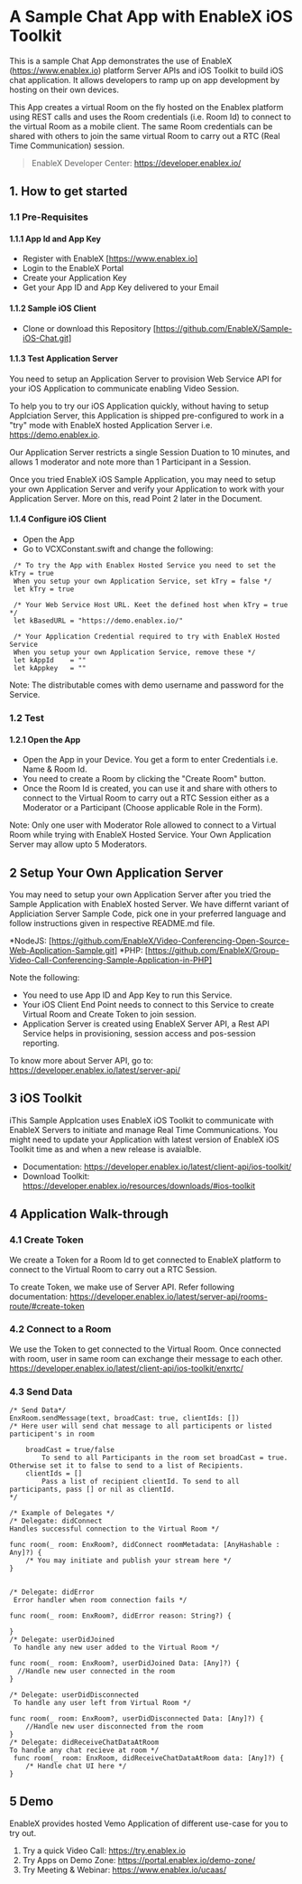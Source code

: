 #  A Sample Chat App with EnableX iOS Toolkit

This is a sample Chat App demonstrates the use of  EnableX (https://www.enablex.io) platform Server APIs and iOS Toolkit to build iOS chat application. It allows developers to ramp up on app development by hosting on their own devices. 

This App creates a virtual Room on the fly  hosted on the Enablex platform using REST calls and uses the Room credentials (i.e. Room Id) to connect to the virtual Room as a mobile client.  The same Room credentials can be shared with others to join the same virtual Room to carry out a RTC (Real Time Communication) session. 

> EnableX Developer Center: https://developer.enablex.io/


## 1. How to get started

### 1.1 Pre-Requisites

#### 1.1.1 App Id and App Key 

* Register with EnableX [https://www.enablex.io] 
* Login to the EnableX Portal
* Create your Application Key
* Get your App ID and App Key delivered to your Email


#### 1.1.2 Sample iOS Client 

* Clone or download this Repository [https://github.com/EnableX/Sample-iOS-Chat.git] 


#### 1.1.3 Test Application Server

You need to setup an Application Server to provision Web Service API for your iOS Application to communicate enabling Video Session. 

To help you to try our iOS Application quickly, without having to setup Applciation Server, this Application is shipped pre-configured to work in a "try" mode with EnableX hosted Application Server i.e. https://demo.enablex.io. 

Our Application Server restricts a single Session Duation to 10 minutes, and allows 1 moderator and note more than 1 Participant in a Session.

Once you tried EnableX iOS Sample Application, you may need to setup your own  Application Server and verify your Application to work with your Application Server.  More on this, read Point 2 later in the Document.


#### 1.1.4 Configure iOS Client 

* Open the App
* Go to VCXConstant.swift and change the following:
``` 
 /* To try the App with Enablex Hosted Service you need to set the kTry = true
 When you setup your own Application Service, set kTry = false */
 let kTry = true

 /* Your Web Service Host URL. Keet the defined host when kTry = true */
 let kBasedURL = "https://demo.enablex.io/"
     
 /* Your Application Credential required to try with EnableX Hosted Service
 When you setup your own Application Service, remove these */
 let kAppId    = ""
 let kAppkey   = ""
 ```
 
 Note: The distributable comes with demo username and password for the Service. 

### 1.2 Test

#### 1.2.1 Open the App

* Open the App in your Device. You get a form to enter Credentials i.e. Name & Room Id.
* You need to create a Room by clicking the "Create Room" button.
* Once the Room Id is created, you can use it and share with others to connect to the Virtual Room to carry out a RTC Session either as a Moderator or a Participant (Choose applicable Role in the Form).

Note: Only one user with Moderator Role allowed to connect to a Virtual Room while trying with EnableX Hosted Service. Your Own Application Server may allow upto 5 Moderators.

  
## 2 Setup Your Own Application Server

You may need to setup your own Application Server after you tried the Sample Application with EnableX hosted Server. We have differnt variant of Appliciation Server Sample Code, pick one in your preferred language and follow instructions given in respective README.md file.

*NodeJS: [https://github.com/EnableX/Video-Conferencing-Open-Source-Web-Application-Sample.git]
*PHP: [https://github.com/EnableX/Group-Video-Call-Conferencing-Sample-Application-in-PHP]

Note the following:

* You need to use App ID and App Key to run this Service.
* Your iOS Client End Point needs to connect to this Service to create Virtual Room and Create Token to join session.
* Application Server is created using EnableX Server API, a Rest API Service helps in provisioning, session access and pos-session reporting.  

To know more about Server API, go to:
https://developer.enablex.io/latest/server-api/


## 3 iOS Toolkit

iThis Sample Applcation uses EnableX iOS Toolkit to communicate with EnableX Servers to initiate and manage Real Time Communications. You might need to update your Application with latest version of EnableX iOS Toolkit time as and when a new release is avaialble.   

* Documentation: https://developer.enablex.io/latest/client-api/ios-toolkit/
* Download Toolkit: https://developer.enablex.io/resources/downloads/#ios-toolkit


## 4 Application Walk-through

### 4.1 Create Token

We create a Token for a Room Id to get connected to EnableX platform to connect to the Virtual Room to carry out a RTC Session.

To create Token, we make use of Server API. Refer following documentation:
https://developer.enablex.io/latest/server-api/rooms-route/#create-token


### 4.2 Connect to a Room

We use the Token to get connected to the Virtual Room. Once connected with room, user in same room can exchange their message to each other.
https://developer.enablex.io/latest/client-api/ios-toolkit/enxrtc/


### 4.3 Send Data
``` 
/* Send Data*/
EnxRoom.sendMessage(text, broadCast: true, clientIds: [])
/* Here user will send chat message to all participents or listed participent's in room

    broadCast = true/false
        To send to all Participants in the room set broadCast = true. Otherwise set it to false to send to a list of Recipients.    
    clientIds = [] 
        Pass a list of recipient clientId. To send to all participants, pass [] or nil as clientId.
*/

/* Example of Delegates */
/* Delegate: didConnect 
Handles successful connection to the Virtual Room */ 

func room(_ room: EnxRoom?, didConnect roomMetadata: [AnyHashable : Any]?) { 
    /* You may initiate and publish your stream here */
} 


/* Delegate: didError
 Error handler when room connection fails */
 
func room(_ room: EnxRoom?, didError reason: String?) { 

} 
/* Delegate: userDidJoined
 To handle any new user added to the Virtual Room */
 
func room(_ room: EnxRoom?, userDidJoined Data: [Any]?) {
  //Handle new user connected in the room
} 

/* Delegate: userDidDisconnected
 To handle any user left from Virtual Room */
  
func room(_ room: EnxRoom?, userDidDisconnected Data: [Any]?) {
    //Handle new user disconnected from the room
}
/* Delegate: didReceiveChatDataAtRoom
To handle any chat recieve at room */
 func room(_ room: EnxRoom, didReceiveChatDataAtRoom data: [Any]?) {
    /* Handle chat UI here */
}
```


## 5 Demo

EnableX provides hosted Vemo Application of different use-case for you to try out.

1. Try a quick Video Call: https://try.enablex.io
2. Try Apps on Demo Zone: https://portal.enablex.io/demo-zone/
3. Try Meeting & Webinar:  https://www.enablex.io/ucaas/

